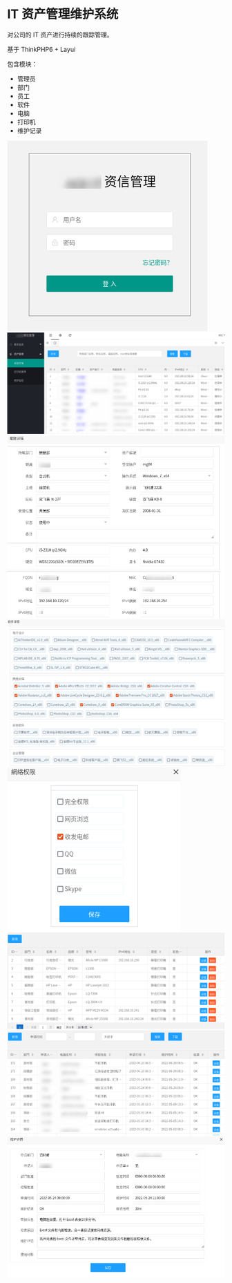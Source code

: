 # IT 资产管理维护系统

  对公司的 IT 资产进行持续的跟踪管理。
  
  基于 ThinkPHP6 + Layui

  包含模块：

  * 管理员
  * 部门
  * 员工
  * 软件
  * 电脑
  * 打印机
  * 维护记录

![login img](imgs/login.png)
![pc list img](imgs/pc.png)
![pc-info img](imgs/pc-info.png)
![software](imgs/pc-software.png)
![net-access](imgs/net-access.png)
![printers](imgs/printers.png)
![maintainance](imgs/maintainance.png)
![maintainance-info](imgs/maintainance-info.png)
